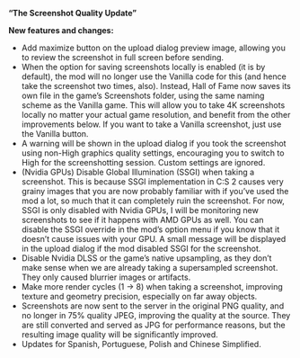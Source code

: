 ﻿**“The Screenshot Quality Update”**

**New features and changes:**
- Add maximize button on the upload dialog preview image, allowing you to review the screenshot in full screen before sending.
- When the option for saving screenshots locally is enabled (it is by default), the mod will no longer use the Vanilla code for this (and hence take the screenshot two times, also).
  Instead, Hall of Fame now saves its own file in the game’s Screenshots folder, using the same naming scheme as the Vanilla game.
  This will allow you to take 4K screenshots locally no matter your actual game resolution, and benefit from the other improvements below.
  If you want to take a Vanilla screenshot, just use the Vanilla button.
- A warning will be shown in the upload dialog if you took the screenshot using non-High graphics quality settings, encouraging you to switch to High for the screenshotting session.
  Custom settings are ignored.
- (Nvidia GPUs) Disable Global Illumination (SSGI) when taking a screenshot.
  This is because SSGI implementation in C:S 2 causes very grainy images that you are now probably familiar with if you’ve used the mod a lot, so much that it can completely ruin the screenshot.
  For now, SSGI is only disabled with Nvidia GPUs, I will be monitoring new screenshots to see if it happens with AMD GPUs as well.
  You can disable the SSGI override in the mod’s option menu if you know that it doesn’t cause issues with your GPU.
  A small message will be displayed in the upload dialog if the mod disabled SSGI for the screenshot.
- Disable Nvidia DLSS or the game’s native upsampling, as they don’t make sense when we are already taking a supersampled screenshot.
  They only caused blurrier images or artifacts.
- Make more render cycles (1 → 8) when taking a screenshot, improving texture and geometry precision, especially on far away objects.
- Screenshots are now sent to the server in the original PNG quality, and no longer in 75% quality JPEG, improving the quality at the source.
  They are still converted and served as JPG for performance reasons, but the resulting image quality will be significantly improved.
- Updates for Spanish, Portuguese, Polish and Chinese Simplified.
